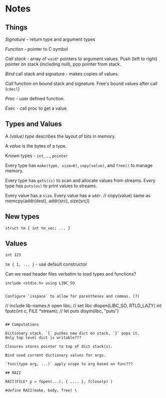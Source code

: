 # Notes

## Things

_Signature_ - return type and argument types

_Function_ - pointer to C symbol

_Call stack_ - array of `void*` pointers to argument values.
Push (left to right) pointer on stack (including null), pop pointer from stack.

_Bind_ call stack and signature - makes copies of values.

_Call_  function on bound stack and signature. Free's bound values after call (`cdecl`)

_Proc_ - user defined function.

_Exec_ - call proc to get a value.

## Types and Values

A _(value) type_ describes the layout of bits in memory.

A _value_ is the bytes of a type.

Known types - `int`, ..., `pointer`

Every type has `make(type, size=0)`, `copy(value)`, and `free()` to manage memory.

Every type has `gets(is)` to scan and allocate values from streams.
Every type has `puts(os)` to print values to streams.

Every value has a `size`.
Every value has a `addr`. // copy(value) same as memcpy(addr(dest), addr(src), size(src))

## New types

`struct tm { int tm_sec; ... }`


## Values

`int 123`

`tm { 1, ... }` - use default constructor

Can we read header files verbatim to load types and functions?

```
include <stdio.h> using LIBC_SO


Configure `isspace` to allow for parentheses and commas. (?)

```
// include lib-names.h
open libc; // set libc dlopen(LIBC_SO, RTLD_LAZY)
int fputc(int c, FILE *stream); // let puts dlsym(libc, "puts")
```

## Computations

Dictionary stack. `{` pushes new dict on stack, `}` pops it.
Only top level dict is writable???

Closures stores pointer to top of dict stack(s).

Bind used current dictionary values for args. 

`func(type arg, ...)` apply scope to arg based on func???

## RAII

RAII(FILE* p = fopen(...), { .... }, fclose(p) )

#define RAII(make, body, free) \

